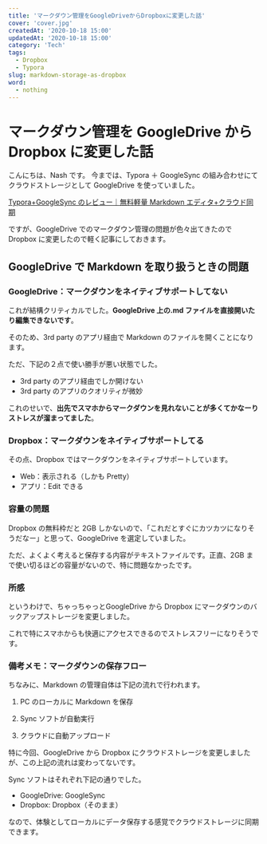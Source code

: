 ```yaml
---
title: 'マークダウン管理をGoogleDriveからDropboxに変更した話'
cover: 'cover.jpg'
createdAt: '2020-10-18 15:00'
updatedAt: '2020-10-18 15:00'
category: 'Tech'
tags:
  - Dropbox
  - Typora
slug: markdown-storage-as-dropbox
word:
  - nothing
---
```


# マークダウン管理を GoogleDrive から Dropbox に変更した話

こんにちは、Nash です。
今までは、Typora ＋ GoogleSync の組み合わせにてクラウドストレージとして GoogleDrive を使っていました。

[Typora+GoogleSync のレビュー｜無料軽量 Markdown エディタ+クラウド同期](/review-typora-google-sync)

ですが、GoogleDrive でのマークダウン管理の問題が色々出てきたので Dropbox に変更したので軽く記事にしておきます。

## GoogleDrive で Markdown を取り扱うときの問題

### GoogleDrive：マークダウンをネイティブサポートしてない

これが結構クリティカルでした。**GoogleDrive 上の.md ファイルを直接開いたり編集できないです**。

そのため、3rd party のアプリ経由で Markdown のファイルを開くことになります。

ただ、下記の２点で使い勝手が悪い状態でした。

- 3rd party のアプリ経由でしか開けない
- 3rd party のアプリのクオリティが微妙

これのせいで、**出先でスマホからマークダウンを見れないことが多くてかなーりストレスが溜まってました**。

### Dropbox：マークダウンをネイティブサポートしてる

その点、Dropbox ではマークダウンをネイティブサポートしています。

- Web：表示される（しかも Pretty）
- アプリ：Edit できる

### 容量の問題

Dropbox の無料枠だと 2GB しかないので、「これだとすぐにカツカツになりそうだなー」と思って、GoogleDrive を選定していました。

ただ、よくよく考えると保存する内容がテキストファイルです。正直、2GB まで使い切るほどの容量がないので、特に問題なかったです。

### 所感

というわけで、ちゃっちゃっとGoogleDrive から Dropbox にマークダウンのバックアップストレージを変更しました。

これで特にスマホからも快適にアクセスできるのでストレスフリーになりそうです。

### 備考メモ：マークダウンの保存フロー

ちなみに、Markdown の管理自体は下記の流れで行われます。

1. PC のローカルに Markdown を保存

2. Sync ソフトが自動実行

3. クラウドに自動アップロード

特に今回、GoogleDrive から Dropbox にクラウドストレージを変更しましたが、この上記の流れは変わってないです。

Sync ソフトはそれぞれ下記の通りでした。

- GoogleDrive: GoogleSync
- Dropbox: Dropbox（そのまま）

なので、体験としてローカルにデータ保存する感覚でクラウドストレージに同期できます。
